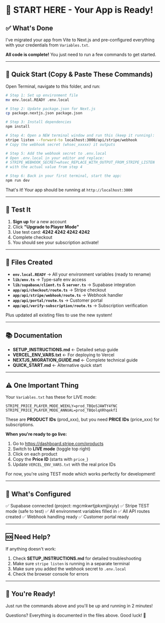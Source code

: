 # 👋 START HERE - Your App is Ready!

## ✅ What's Done

I've migrated your app from Vite to Next.js and pre-configured everything with your credentials from `Variables.txt`.

**All code is complete!** You just need to run a few commands to get started.

---

## 🚀 Quick Start (Copy & Paste These Commands)

Open Terminal, navigate to this folder, and run:

```bash
# Step 1: Set up environment file
mv env.local.READY .env.local

# Step 2: Update package.json for Next.js
cp package.nextjs.json package.json

# Step 3: Install dependencies
npm install

# Step 4: Open a NEW terminal window and run this (keep it running):
stripe listen --forward-to localhost:3000/api/stripe/webhook
# Copy the webhook secret (whsec_xxxxx) it outputs

# Step 5: Add the webhook secret to .env.local
# Open .env.local in your editor and replace:
# STRIPE_WEBHOOK_SECRET=whsec_REPLACE_WITH_OUTPUT_FROM_STRIPE_LISTEN
# with the actual value from step 4

# Step 6: Back in your first terminal, start the app:
npm run dev
```

That's it! Your app should be running at `http://localhost:3000`

---

## 🧪 Test It

1. **Sign up** for a new account
2. Click **"Upgrade to Player Mode"**
3. Use test card: **4242 4242 4242 4242**
4. Complete checkout
5. You should see your subscription activate!

---

## 📁 Files Created

- **`env.local.READY`** → All your environment variables (ready to rename)
- **`lib/env.ts`** → Type-safe env access
- **`lib/supabase/client.ts`** & **`server.ts`** → Supabase integration
- **`app/api/checkout/route.ts`** → Stripe checkout
- **`app/api/stripe/webhook/route.ts`** → Webhook handler
- **`app/api/portal/route.ts`** → Customer portal
- **`app/api/verify-subscription/route.ts`** → Subscription verification

Plus updated all existing files to use the new system!

---

## 📚 Documentation

- **SETUP_INSTRUCTIONS.md** ← Detailed setup guide
- **VERCEL_ENV_VARS.txt** ← For deploying to Vercel
- **NEXTJS_MIGRATION_GUIDE.md** ← Complete technical guide
- **QUICK_START.md** ← Alternative quick start

---

## ⚠️ One Important Thing

Your `Variables.txt` has these for LIVE mode:
```
STRIPE_PRICE_PLAYER_MODE_WEEKLY=prod_TBQoSJAWTY4fNC
STRIPE_PRICE_PLAYER_MODE_ANNUAL=prod_TBQolqXRhqekfI
```

These are **PRODUCT IDs** (prod_xxx), but you need **PRICE IDs** (price_xxx) for subscriptions.

**When you're ready to go live:**
1. Go to https://dashboard.stripe.com/products
2. Switch to **LIVE mode** (toggle top right)
3. Click on each product
4. Copy the **Price ID** (starts with `price_`)
5. Update `VERCEL_ENV_VARS.txt` with the real price IDs

For now, you're using TEST mode which works perfectly for development!

---

## 🎯 What's Configured

✅ Supabase connected (project: mgcmkwrtjpkxmjjixyiy)
✅ Stripe TEST mode (safe to test)
✅ All environment variables filled in
✅ All API routes created
✅ Webhook handling ready
✅ Customer portal ready

---

## 🆘 Need Help?

If anything doesn't work:
1. Check **SETUP_INSTRUCTIONS.md** for detailed troubleshooting
2. Make sure `stripe listen` is running in a separate terminal
3. Make sure you added the webhook secret to `.env.local`
4. Check the browser console for errors

---

## 🚀 You're Ready!

Just run the commands above and you'll be up and running in 2 minutes!

Questions? Everything is documented in the files above. Good luck! 🎉


